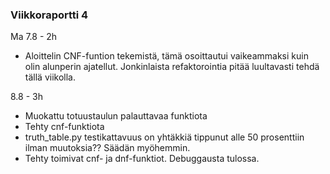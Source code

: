 ### Viikkoraportti 4

Ma 7.8 - 2h
- Aloittelin CNF-funtion tekemistä, tämä osoittautui vaikeammaksi kuin olin alunperin ajatellut. Jonkinlaista refaktorointia pitää luultavasti tehdä tällä viikolla.

8.8 - 3h
- Muokattu totuustaulun palauttavaa funktiota
- Tehty cnf-funktiota
- truth_table.py testikattavuus on yhtäkkiä tippunut alle 50 prosenttiin ilman muutoksia?? Säädän myöhemmin.
- Tehty toimivat cnf- ja dnf-funktiot. Debuggausta tulossa.